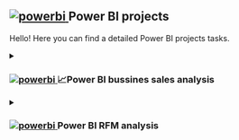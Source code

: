 ## <a href="https://app.powerbi.com/home" target="_blank"> <img src="https://www.ptr.co.uk/sites/default/files/powerbilogo.png" alt="powerbi" width="40" height="40"/> </a> Power BI projects 

Hello!
Here you can find a detailed Power BI projects tasks.

<details><summary><h3> <a href="https://app.powerbi.com/home" target="_blank"> <img src="https://www.ptr.co.uk/sites/default/files/powerbilogo.png" alt="powerbi" width="25" height="25"/> </a>📈Power BI bussines sales analysis </h3></summary>

  Task: choose 2 teams and present the data analysis insights.
  Teams: Executive Leadership and Sales.

1. Provide 1 dashboard which you will then use for 2 presentations for each of the departments.
2. You should add at least 1 new data source to the dashboard.
3. Write [SQL queries](https://github.com/Ingrik07/Ingrida_intro/blob/main/SQL/SQL_sales_analysis.md) to extract needed data, these queries should be well documented. <img src="https://i.giphy.com/media/v1.Y2lkPTc5MGI3NjExOTVzZnkxeWk3bnZkZm1lN25pa2o0ZHBmNzB4emdiaXEwcmswcDR6MSZlcD12MV9pbnRlcm5hbF9naWZfYnlfaWQmY3Q9Zw/JIX9t2j0ZTN9S/giphy.gif" width="5%" height="5%" />
4. Work on the clean and clear dashboard structure. Have clear labels, good naming conventions and other elements, so the audience who looks at your dashboard can understand it without your explanations.
5. Insights on Power BI sales analysis.
> **Major Increase in ONLINE orders due to price strategy change.**
<p align="center">
  <img src="https://github.com/Ingrik07/Ingrida_intro/blob/main/Logos/Screenshots/image1.png"></img>
</p>

> **The main reason starting from 2003 July became 'price'.**

<p align="center">
  <img src="https://github.com/Ingrik07/Ingrida_intro/blob/main/Logos/Screenshots/image2.png" alt="sales reason price" width="70%" height="70%"></img>
</p>

> **Since Online sales increased due due to low price policy, the offline AOV remained to be x10 times higher than online AOV.**

<p align="center">
  <img src="https://github.com/Ingrik07/Ingrida_intro/blob/main/Logos/Screenshots/aov%20capture.JPG" alt="sales reason price" width="70%" height="70%">
</p>
</ br>

> **Added sales map representing the country markets by sales and products.**
</details>
</details>

<details><summary><h3> <a href="https://app.powerbi.com/home" target="_blank"> <img src="https://www.ptr.co.uk/sites/default/files/powerbilogo.png" alt="powerbi" width="25" height="25"/> </a>Power BI RFM analysis </h3></summary>

1. Use SQL for calculation and data selection. ([HERE](https://github.com/Ingrik07/Ingrida_intro/blob/main/SQL/rfm_sql_analysis.md) you can find the SQL code <img src="https://c.tenor.com/bCfpwMjfAi0AAAAC/cat-typing.gif" width="5%" height="5%" />)
2. Present your RFM analyses with a dashboard by using Power BI.
3. Insights on RFM analysis.

<p align="center">
  <img src="https://github.com/Ingrik07/Ingrida_intro/blob/main/Logos/Screenshots/RFM%20bubbles.JPG" width="70%" height="70%">
</p>

> The most profitable customers segment - **Best Customers**. They have highest frequency and monetary scores. Although the customers are quite active (purchases are recent), they should be awarded for loyalty with exceptional deals dedicated to them.
> **Big spenders** - the 2nd highest monetary rate, but their purchases are average recency. We should provide them with more targeted/personalized offers.
> 
> **Can't lose them** - although the customers have lower than average monetary base and average frequency, they still add up to the business revenue, these should receive some exceptional attention: combined personalized deals, inclusion into loyalty program, awards for purchases.
> 
> **Recent customers** - loyalty program should be provided to them. Their purchase should followed up with asking for the feedback, providing loyalty program and keeping them informed about the best deals.

<p align="center">
  <img src="https://github.com/Ingrik07/Ingrida_intro/blob/main/Logos/Screenshots/segments.JPG" width="70%" height="70%">
</p>

> The most profitable customers segment - **Best Customers**. They have highest frequency and monetary scores. Although the customers are quite active (purchases are recent), they should be awarded for loyalty with exceptional deals dedicated to them.
> **The lost customers** segment takes almost the same part from total customers number as the best customers.
> The good sign here is that we have the widest best customers segment (considering that we took best scores).
>
> **Recent customers** - the ones who have purchased recently but have no loyalty, are first-timers, etc. These take also pretty considerable part of all customer base and they require a lot of attention.
>
> **11% require especially urgent and clear attention**, since their purchase was quite a while ago (3/4 quartiles) but they have at least average monetary score.
> **Loyal customers** base is quite small, so this shows that we need to grow regular buyers base (even if it's average spending).

</details>
